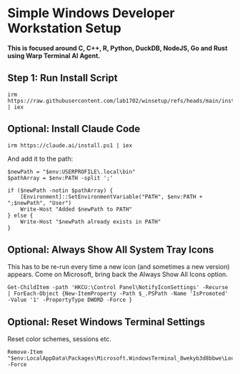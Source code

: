# Simple Windows Developer Workstation Setup

**This is focused around C, C++, R, Python, DuckDB, NodeJS, Go and Rust using Warp Terminal AI Agent.**

## Step 1: Run Install Script

    irm https://raw.githubusercontent.com/lab1702/winsetup/refs/heads/main/install.ps1 | iex

## Optional: Install Claude Code

    irm https://claude.ai/install.ps1 | iex

And add it to the path:

    $newPath = "$env:USERPROFILE\.local\bin"
    $pathArray = $env:PATH -split ';'
    
    if ($newPath -notin $pathArray) {
        [Environment]::SetEnvironmentVariable("PATH", $env:PATH + ";$newPath", "User")
        Write-Host "Added $newPath to PATH"
    } else {
        Write-Host "$newPath already exists in PATH"
    }

## Optional: Always Show All System Tray Icons

This has to be re-run every time a new icon (and sometimes a new version) appears. Come on Microsoft, bring back the Always Show All Icons option.

    Get-ChildItem -path 'HKCU:\Control Panel\NotifyIconSettings' -Recurse | ForEach-Object {New-ItemProperty -Path $_.PSPath -Name 'IsPromoted' -Value '1' -PropertyType DWORD -Force }

## Optional: Reset Windows Terminal Settings

Reset color schemes, sessions etc.

    Remove-Item "$env:LocalAppData\Packages\Microsoft.WindowsTerminal_8wekyb3d8bbwe\LocalState\settings.json" -Force
